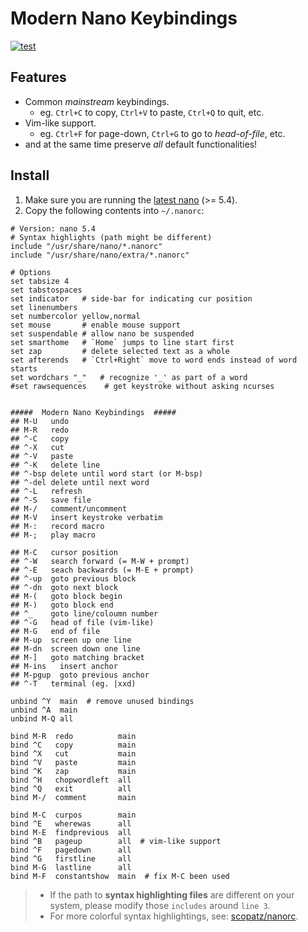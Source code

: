 # Modern Nano Keybindings
[![test](https://github.com/davidhcefx/Modern-Nano-Keybindings/actions/workflows/test.yml/badge.svg)](https://github.com/davidhcefx/Modern-Nano-Keybindings/actions/workflows/test.yml)

## Features

- Common _mainstream_ keybindings.
    - eg. `Ctrl+C` to copy, `Ctrl+V` to paste, `Ctrl+Q` to quit, etc.
- Vim-like support.
    - eg. `Ctrl+F` for page-down, `Ctrl+G` to go to *head-of-file*, etc.
- and at the same time preserve _all_ default functionalities!

## Install

1. Make sure you are running the [latest nano](https://www.nano-editor.org/) (>= 5.4).
2. Copy the following contents into `~/.nanorc`:

```nanorc
# Version: nano 5.4
# Syntax highlights (path might be different)
include "/usr/share/nano/*.nanorc"
include "/usr/share/nano/extra/*.nanorc"

# Options
set tabsize 4
set tabstospaces
set indicator   # side-bar for indicating cur position
set linenumbers
set numbercolor yellow,normal
set mouse       # enable mouse support
set suspendable # allow nano be suspended
set smarthome   # `Home` jumps to line start first
set zap         # delete selected text as a whole
set afterends   # `Ctrl+Right` move to word ends instead of word starts
set wordchars "_"   # recognize '_' as part of a word
#set rawsequences    # get keystroke without asking ncurses


#####  Modern Nano Keybindings  #####
## M-U   undo
## M-R   redo
## ^-C   copy
## ^-X   cut
## ^-V   paste
## ^-K   delete line
## ^-bsp delete until word start (or M-bsp)
## ^-del delete until next word
## ^-L   refresh
## ^-S   save file
## M-/   comment/uncomment
## M-V   insert keystroke verbatim
## M-:   record macro
## M-;   play macro

## M-C   cursor position
## ^-W   search forward (= M-W + prompt)
## ^-E   seach backwards (= M-E + prompt)
## ^-up  goto previous block
## ^-dn  goto next block
## M-(   goto block begin
## M-)   goto block end
## ^_    goto line/coloumn number
## ^-G   head of file (vim-like)
## M-G   end of file
## M-up  screen up one line
## M-dn  screen down one line
## M-]   goto matching bracket
## M-ins   insert anchor
## M-pgup  goto previous anchor
## ^-T   terminal (eg. |xxd)

unbind ^Y  main  # remove unused bindings
unbind ^A  main
unbind M-Q all

bind M-R  redo          main
bind ^C   copy          main
bind ^X   cut           main
bind ^V   paste         main
bind ^K   zap           main
bind ^H   chopwordleft  all
bind ^Q   exit          all
bind M-/  comment       main

bind M-C  curpos        main
bind ^E   wherewas      all
bind M-E  findprevious  all
bind ^B   pageup        all  # vim-like support
bind ^F   pagedown      all
bind ^G   firstline     all
bind M-G  lastline      all
bind M-F  constantshow  main  # fix M-C been used
```

> - If the path to **syntax highlighting files** are different on your system, please modify those `includes` around `line 3`.  
> - For more colorful syntax highlightings, see: [scopatz/nanorc](https://github.com/scopatz/nanorc).
